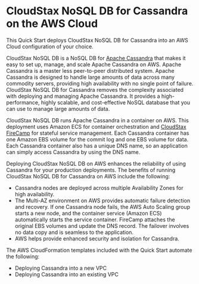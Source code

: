 # CloudStax NoSQL DB for Cassandra on the AWS Cloud

This Quick Start deploys CloudStax NoSQL DB for Cassandra into an AWS Cloud configuration of your choice.

CloudStax NoSQL DB is a NoSQL DB for [Apache Cassandra](http://cassandra.apache.org/) that makes it easy to set up, manage, and scale Apache Cassandra on AWS. Apache Cassandra is a master less peer-to-peer distributed system. Apache Cassandra is designed to handle large amounts of data across many commodity servers, providing high availability with no single point of failure. CloudStax NoSQL DB for Cassandra removes the complexity associated with deploying and managing Apache Cassandra. It provides a high-performance, highly scalable, and cost-effective NoSQL database that you can use to manage large amounts of data.

CloudStax NoSQL DB runs Apache Cassandra in a container on AWS. This deployment uses Amazon ECS for container orchestration and [CloudStax FireCamp](https://github.com/cloudstax/firecamp) for stateful service management. Each Cassandra container has one Amazon EBS volume for the commit log and one EBS volume for data. Each Cassandra container also has a unique DNS name, so an application can simply access Cassandra by using the DNS name.

Deploying CloudStax NoSQL DB on AWS enhances the reliability of using Cassandra for your production deployments. The benefits of running CloudStax NoSQL DB for Cassandra on AWS include the following:

* Cassandra nodes are deployed across multiple Availability Zones for high availability.
* The Multi-AZ environment on AWS provides automatic failure detection and recovery. If one Cassandra node fails, the AWS Auto Scaling group starts a new node, and the container service (Amazon ECS) automatically starts the service container. FireCamp attaches the original EBS volumes and update the DNS record. The failover involves no data copy and is seamless to the application.
* AWS helps provide enhanced security and isolation for Cassandra.

The AWS CloudFormation templates included with the Quick Start automate the following:

- Deploying Cassandra into a new VPC
- Deploying Cassandra into an existing VPC
